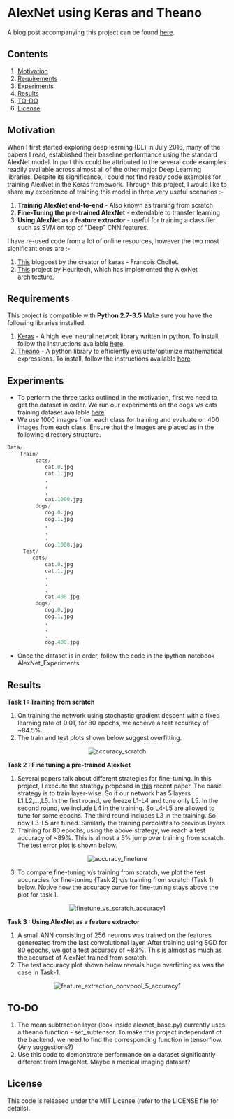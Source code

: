 # AlexNet using Keras and Theano
A blog post accompanying this project can be found [here](https://rahulduggal2608.wordpress.com/2017/04/02/alexnet-in-keras/).

## Contents
1. [Motivation](#Motivation)
2. [Requirements](#Requirements)
3. [Experiments](#Experiments)
4. [Results](#Results)
5. [TO-DO](#TO-DO)
8. [License](#license)

## Motivation
When I first started exploring deep learning (DL) in July 2016, many of the papers I read, established their baseline performance using the standard AlexNet model. In part this could be attributed to the several code examples readily available across almost all of the other major Deep Learning libraries. Despite its significance, I could not find ready code examples for training AlexNet in the Keras framework. Through this project, I would like to share my experience of training this model in three very useful scenarios :-

1. **Training AlexNet end-to-end** - Also known as training from scratch
2. **Fine-Tuning the pre-trained AlexNet** - extendable to transfer learning
3. **Using AlexNet as a feature extractor** - useful for training a classifier such as SVM on top of "Deep" CNN features.

I have re-used code from a lot of online resources, however the two most significant ones are :-
1. [This](https://blog.keras.io/building-powerful-image-classification-models-using-very-little-data.html) blogpost by the creator of keras - Francois Chollet.
2. [This](https://github.com/heuritech/convnets-keras) project by Heuritech, which has implemented the AlexNet architecture.

## Requirements
This project is compatible with **Python 2.7-3.5**
Make sure you have the following libraries installed.
1. [Keras](https://keras.io) - A high level neural network library written in python. To install, follow the instructions available [here](https://keras.io/#installation).
2. [Theano](http://deeplearning.net/software/theano/introduction.html) - A python library to efficiently evaluate/optimize mathematical expressions. To install, follow the instructions available [here](http://deeplearning.net/software/theano/install.html).

## Experiments
- To perform the three tasks outlined in the motivation, first we need to get the dataset in order. We run our experiments on the dogs v/s cats training dataset available [here](https://www.kaggle.com/c/dogs-vs-cats/data).
- We use 1000 images from each class for training and evaluate on 400 images from each class. Ensure that the images are placed as in the following directory structure.
```python
Data/
    Train/
         cats/
            cat.0.jpg
            cat.1.jpg
            .
            .
            .
            cat.1000.jpg
         dogs/
            dog.0.jpg
            dog.1.jpg
            .
            .
            .
            dog.1000.jpg
     Test/
        cats/
            cat.0.jpg
            cat.1.jpg
            .
            .
            .
            cat.400.jpg
         dogs/
            dog.0.jpg
            dog.1.jpg
            .
            .
            .
            dog.400.jpg
```
- Once the dataset is in order, follow the code in the ipython notebook AlexNet_Experiments.

## Results
**Task 1 : Training from scratch**
1. On training the network using stochastic gradient descent with a fixed learning rate of 0.01, for 80 epochs, we acheive a test accuracy of ~84.5%.
2. The train and test plots shown below suggest overfitting.
<p align="center">
  <img src="Plots/accuracy_scratch.png" alt="accuracy_scratch"/>
</p>

**Task 2 : Fine tuning a pre-trained AlexNet**
1. Several papers talk about different strategies for fine-tuning. In this project, I execute the strategy proposed in [this](http://ieeexplore.ieee.org/abstract/document/7426826/) recent paper. The basic strategy is to train layer-wise. So if our network has 5 layers : L1,L2,...,L5. In the first round, we freeze L1-L4 and tune only L5. In the second round, we include L4 in the training. So L4-L5 are allowed to tune for some epochs. The third round includes L3 in the training. So now L3-L5 are tuned. Similarly the training percolates to previous layers. 
2. Training for 80 epochs, using the above strategy, we reach a test accuracy of ~89%. This is almost a 5% jump over training from scratch. The test error plot is shown below.
<p align="center">
  <img src="Plots/accuracy_finetune.png" alt="accuracy_finetune"/>
</p>

3. To compare fine-tuning v/s training from scratch, we plot the test accuracies for fine-tuning (Task 2) v/s training from scratch (Task 1) below. Notive how the accuracy curve for fine-tuning stays above the plot for task 1.
<p align="center">
  <img src="Plots/finetune_vs_scratch_accuracy1.png" alt="finetune_vs_scratch_accuracy1"/>
</p>

**Task 3 : Using AlexNet as a feature extractor**
1. A small ANN consisting of 256 neurons was trained on the features genereated from the last convolutional layer. After training using SGD for 80 epochs, we got a test accuracy of ~83%. This is almost as much as the accuract of AlexNet trained from scratch.
2. The test accuracy plot shown below reveals huge overfitting as was the case in Task-1.
<p align="center">
  <img src="Plots/feature_extraction_convpool_5_accuracy1.png" alt="feature_extraction_convpool_5_accuracy1"/>
</p>

## TO-DO
1. The mean subtraction layer (look inside alexnet_base.py) currently uses a theano function - set_subtensor. To make this project independant of the backend, we need to find the corresponding function in tensorflow. (Any suggestions?)
2. Use this code to demonstrate performance on a dataset significantly different from ImageNet. Maybe a medical imaging dataset?

## License
This code is released under the MIT License (refer to the LICENSE file for details).




